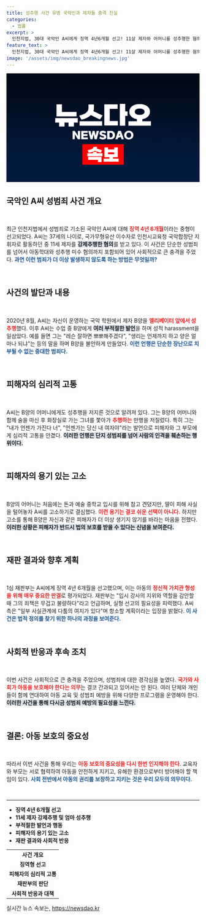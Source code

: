 ```yaml
---
title: 성추행 사건 유명 국악인과 제자들 충격 진실
categories:
  - 법률
excerpt: >
  인천지법, 30대 국악인 A씨에게 징역 4년6개월 선고! 11살 제자와 어머니를 성추행한 혐의로 법정 구속된 그는 국가무형유산 이수자이자 교육청 국악합창단 지휘자. 비극의 실체를 파헤쳐 보세요!
feature_text: >
  인천지법, 30대 국악인 A씨에게 징역 4년6개월 선고! 11살 제자와 어머니를 성추행한 혐의로 법정 구속된 그는 국가무형유산 이수자이자 교육청 국악합창단 지휘자. 비극의 실체를 파헤쳐 보세요!
image: '/assets/img/newsdao_breakingnews.jpg'
---
```


<p><img src="/assets/img/newsdao_breakingnews.jpg" alt="ontimetimes 속보" /></p>

<h2 data-ke-size="size26">국악인 A씨 성범죄 사건 개요</h2>

<p data-ke-size="size16">&nbsp;</p>

<p>최근 인천지법에서 성범죄로 기소된 국악인 A씨에 대해 <b><span style="color: #ee2323;">징역 4년 6개월</span></b>이라는 중형이 선고되었다. A씨는 37세의 나이로, 국가무형유산 이수자로 인천시교육청 국악합창단 지휘자로 활동하던 중 11세 제자를 <b><span style="background-color: #21538527;">강제추행한 혐의</span></b>를 받고 있다. 이 사건은 단순한 성범죄를 넘어서 아동학대와 성추행 미수 혐의까지 포함되어 있어 사회적으로 큰 충격을 주었다. <b><span style="color: #1a5490;">과연 이런 범죄가 더 이상 발생하지 않도록 하는 방법은 무엇일까?</span></b> </p>

<p data-ke-size="size16">&nbsp;</p>

<h2 data-ke-size="size26">사건의 발단과 내용</h2>

<p data-ke-size="size16">&nbsp;</p>

<p>2020년 8월, A씨는 자신이 운영하는 국악 학원에서 제자 B양을 <b><span style="color: #ee2323;">엘리베이터 앞에서 성추행</span></b>했다. 이후 A씨는 수업 중 B양에게 <b><span style="background-color: #21538527;">여러 부적절한 발언</span></b>을 하며 성적 harassment을 일삼았다. 예를 들면 그는 "레슨 잘하면 뽀뽀해주겠다", "생리는 언제까지 하고 양은 얼마나 되냐"는 등의 말을 하며 B양을 불안하게 만들었다. <b><span style="color: #1a5490;">이런 언행은 단순한 장난으로 치부될 수 없는 중대한 범죄다.</span></b> </p>

<p data-ke-size="size16">&nbsp;</p>

<h2 data-ke-size="size26">피해자의 심리적 고통</h2>

<p data-ke-size="size16">&nbsp;</p>

<p>A씨는 B양의 어머니에게도 성추행을 저지른 것으로 알려져 있다. 그는 B양의 어머니와 함께 술을 마신 후 화장실로 가는 그녀를 쫓아가 <b><span style="color: #ee2323;">추행하는</span></b> 만행을 저질렀다. 특히 그는 "내가 언젠가 가진다 너", "언젠가는 당신 내 여자야"라는 발언으로 피해자와 그 부모에게 심리적 고통을 안겼다. <b><span style="background-color: #21538527;">이러한 언행은 단지 성범죄를 넘어 사람의 인격을 훼손하는 행위이다.</span></b> </p>

<p data-ke-size="size16">&nbsp;</p>

<h2 data-ke-size="size26">피해자의 용기 있는 고소</h2>

<p data-ke-size="size16">&nbsp;</p>

<p>B양의 어머니는 처음에는 돈과 예술 중학교 입시를 위해 참고 견뎠지만, 딸이 피해 사실을 털어놓자 A씨를 고소하기로 결심했다. <b><span style="color: #ee2323;">이런 용기는 결코 쉬운 선택이 아니다.</span></b> 하지만 고소를 통해 B양은 자신과 같은 피해자가 더 이상 생기지 않기를 바라는 마음을 전했다. <b><span style="background-color: #21538527;">이러한 상황은 피해자가 반드시 법의 보호를 받을 수 있다는 신념을 보여준다.</span></b> </p>

<p data-ke-size="size16">&nbsp;</p>

<h2 data-ke-size="size26">재판 결과와 향후 계획</h2>

<p data-ke-size="size16">&nbsp;</p>

<p>1심 재판부는 A씨에게 징역 4년 6개월을 선고했으며, 이는 아동의 <b><span style="color: #ee2323;">정신적 가치관 형성을 위해 매우 중요한 판결</span></b>로 평가되었다. 재판부는 "입시 강사의 지위와 역할을 감안할 때 그의 죄책은 무겁고 불량하다"라고 언급하며, 실형 선고의 필요성을 피력했다. A씨 측은 "일부 사실관계에 다툼의 여지가 있다"며 항소할 계획이라는 입장을 밝혔다. <b><span style="color: #1a5490;">이 사건은 법적 정의를 찾기 위한 하나의 과정을 보여준다.</span></b></p>

<p data-ke-size="size16">&nbsp;</p>

<h2 data-ke-size="size26">사회적 반응과 후속 조치</h2>

<p data-ke-size="size16">&nbsp;</p>

<p>이번 사건은 사회적으로 큰 충격을 주었으며, 성범죄에 대한 경각심을 높였다. <b><span style="color: #ee2323;">국가와 사회가 아동을 보호해야 한다는 의무</span></b>는 결코 간과되고 있어서는 안 된다. 여러 단체와 개인들이 함께 연대하여 아동 교육 및 성범죄 예방을 위해 다양한 프로그램을 운영해야 한다. <b><span style="background-color: #21538527;">이러한 사건을 통해 다시금 성범죄 예방의 필요성을 느낀다.</span></b> </p>

<p data-ke-size="size16">&nbsp;</p>

<h2 data-ke-size="size26">결론: 아동 보호의 중요성</h2>

<p data-ke-size="size16">&nbsp;</p>

<p>따라서 이번 사건을 통해 우리는 <b><span style="color: #ee2323;">아동 보호의 중요성을 다시 한번 인지해야 한다</span></b>. 교육자와 부모는 서로 협력하여 아동을 안전하게 지키고, 유해한 환경으로부터 방어해야 할 책임이 있다. <b><span style="color: #1a5490;">사회 전반에서 아동의 권리를 보장하고 지키는 것은 우리 모두의 의무이다.</span></b> </p>

<p data-ke-size="size16">&nbsp;</p>

<hr>

<ul>
    <li><b>징역 4년 6개월 선고</b></li>
    <li><b>11세 제자 강제추행 및 엄마 성추행</b></li>
    <li><b>부적절한 발언과 행동</b></li>
    <li><b>피해자의 용기 있는 고소</b></li>
    <li><b>재판 결과와 사회적 반응</b></li>
</ul>

<table style="width: 100%; border-collapse: collapse;">
    <tr>
        <td style="text-align: center; height: 17px;"><b>사건 개요</b></td>
    </tr>
    <tr>
        <td style="text-align: center; height: 17px;"><b>징역형 선고</b></td>
    </tr>
    <tr>
        <td style="text-align: center; height: 17px;"><b>피해자의 심리적 고통</b></td>
    </tr>
    <tr>
        <td style="text-align: center; height: 17px;"><b>재판부의 판단</b></td>
    </tr>
    <tr>
        <td style="text-align: center; height: 17px;"><b>사회적 반응과 대책</b></td>
    </tr>
</table>
실시간 뉴스 속보는, <a href="https://newsdao.kr" rel="dofollow">https://newsdao.kr</a>


